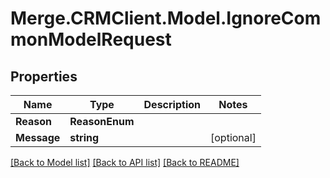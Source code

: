 # Merge.CRMClient.Model.IgnoreCommonModelRequest

## Properties

Name | Type | Description | Notes
------------ | ------------- | ------------- | -------------
**Reason** | **ReasonEnum** |  | 
**Message** | **string** |  | [optional] 

[[Back to Model list]](../README.md#documentation-for-models) [[Back to API list]](../README.md#documentation-for-api-endpoints) [[Back to README]](../README.md)

